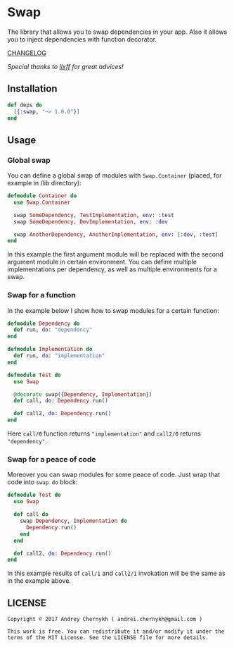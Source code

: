 # Swap

The library that allows you to swap dependencies in your app.
Also it allows you to inject dependencies with function decorator.

[CHANGELOG](https://github.com/madeinussr/exop/blob/master/CHANGELOG.md)

_Special thanks to [llxff](https://github.com/llxff) for great advices!_

## Installation

```elixir
def deps do
  [{:swap, "~> 1.0.0"}]
end
```

## Usage

### Global swap

You can define a global swap of modules with `Swap.Container` (placed, for example in /lib directory):

```elixir
defmodule Container do
  use Swap.Container

  swap SomeDependency, TestImplementation, env: :test
  swap SomeDependency, DevImplementation, env: :dev

  swap AnotherDependency, AnotherImplementation, env: [:dev, :test]
end
```

In this example the first argument module will be replaced with the second argument module in certain environment.
You can define multiple implementations per dependency, as well as multiple environments for a swap.

### Swap for a function

In the example below I show how to swap modules for a certain function:

```elixir
defmodule Dependency do
  def run, do: "dependency"
end  

defmodule Implementation do
  def run, do: "implementation"
end

defmodule Test do
  use Swap

  @decorate swap({Dependency, Implementation})
  def call, do: Dependency.run()

  def call2, do: Dependency.run()
end
```

Here `call/0` function returns `"implementation"` and `call2/0` returns `"dependency"`.

### Swap for a peace of code

Moreover you can swap modules for some peace of code. Just wrap that code into `swap do` block:

```elixir
defmodule Test do
  use Swap

  def call do
    swap Dependency, Implementation do
      Dependency.run()
    end
  end

  def call2, do: Dependency.run()
end
```

In this example results of `call/1` and `call2/1` invokation will be the same as in the example above.

## LICENSE

    Copyright © 2017 Andrey Chernykh ( andrei.chernykh@gmail.com )

    This work is free. You can redistribute it and/or modify it under the
    terms of the MIT License. See the LICENSE file for more details.
